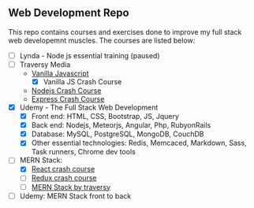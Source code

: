 ## Web Development Repo

This repo contains courses and exercises done to improve my full stack web developemnt muscles. The courses are listed below:

- [ ] Lynda - Node js essential training (paused)
- [ ] Traversy Media 
	- [Vanilla Javascript](https://www.youtube.com/playlist?list=PLillGF-RfqbbnEGy3ROiLWk7JMCuSyQtX)
		- [x] Vanilla JS Crash Course
	- [Nodejs Crash Course](https://www.youtube.com/watch?v=fBNz5xF-Kx4&list=PLillGF-RfqbYeckUaD1z6nviTp31GLTH8&index=7)
	- [Express Crash Course](https://www.youtube.com/watch?v=L72fhGm1tfE&list=PLillGF-RfqbYeckUaD1z6nviTp31GLTH8&index=9)
- [x] Udemy - The Full Stack Web Development
	- [x] Front end: HTML, CSS, Bootstrap, JS, Jquery
	- [x] Back end: Nodejs, Meteorjs, Angular, Php, RubyonRails
	- [x] Database: MySQL, PostgreSQL, MongoDB, CouchDB
	- [x] Other essential technologies:  Redis, Memcaced, Markdown, Sass, Task runners, Chrome dev tools
- [ ] MERN Stack:
	- [x] [React crash course](https://www.youtube.com/watch?v=sBws8MSXN7A&ab_channel=TraversyMedia)
	- [ ] [Redux crash course](https://www.youtube.com/watch?v=93p3LxR9xfM&ab_channel=TraversyMedia)
	- [ ] [MERN Stack by traversy](https://www.youtube.com/playlist?list=PLillGF-RfqbbiTGgA77tGO426V3hRF9iE)
- [ ] Udemy: MERN Stack front to back 
